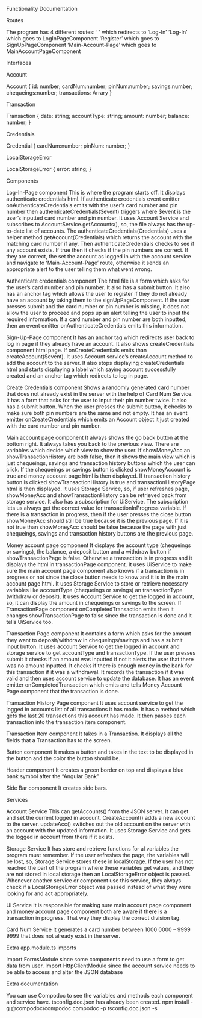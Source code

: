 Functionality Documentation

Routes

The program has 4 different routes: ‘ ’ which redirects to ‘Log-In’
‘Log-In’ which goes to LogInPageComponent
‘Register’ which goes to SignUpPageComponent
‘Main-Account-Page’ which goes to MainAccountPageComponent

Interfaces

Account

Account {
id: number;
cardNum:number;
pinNum:number;
savings:number;
chequeings:number;
transactions: Arrary<Transaction>
}
  
Transaction
  
Transaction {
date: string;
accountType: string;
amount: number;
balance: number;
}
  
Credentials
  
Credential {
cardNum:number;
pinNum: number;
}
  
LocalStorageError
  
LocalStorageError {
error: string;
}
  
Components
  
Log-In-Page component
This is where the program starts off. It displays authenticate credentials html. If authenticate credentials event emitter onAuthenticateCredentials emits with the user’s 
card number and pin number then authenticateCredentials($event) triggers where $event is the user’s inputted card number and pin number. It uses Account Service and subscribes 
to AccountService.getAccounts(), so, the file always has the up-to-date list of accounts. The authenticateCredentials(Credentials) uses a helper method getAccount(Credentials) 
which returns the account with the matching card number if any. Then authenticateCredentials checks to see if any account exists. If true then it checks if the pin numbers are 
correct. If they are correct, the set the account as logged in with the account service and navigate to ‘Main-Account-Page’ route, otherwise it sends an appropriate alert to 
the user telling them what went wrong.
  
Authenticate credentials component
The html file is a form which asks for the user’s card number and pin number. It also has a submit button. It also has an anchor tag which allows the user to register if they 
do not already have an account by taking them to the signUpPageComponent. If the user presses submit and the card number or pin number is missing, it does not allow the user to 
proceed and pops up an alert telling the user to input the required information. If a card number and pin number are both inputted, then an event emitter 
onAuthenticateCredentials emits this information.

Sign-Up-Page component
It has an anchor tag which redirects user back to log in page if they already have an account. It also shows createCredentials component html page. If onCreateCredentials emits
than createAccount($event). It uses Account service’s createAccount method to add the account to the server. It also stops displaying createCredentials html and starts 
displaying a label which saying account successfully created and an anchor tag which redirects to log in page. 

Create Credentials component
Shows a randomly generated card number that does not already exist in the server with the help of Card Num Service. It has a form that asks for the user to input their pin 
number twice. It also has a submit button. When the user presses the submit button, it checks to make sure both pin numbers are the same and not empty. It has an event emitter 
onCreateCredentials which emits an Account object it just created with the card number and pin number.

Main account page component
It always shows the go back button at the bottom right. It always takes you back to the previous view. There are variables which decide which view to show the user. If 
showMoneyAcc an showTransactionHistory are both false, then it shows the main view which is just chequeings, savings and transaction history buttons which the user can click. 
If the chequeings or savings button is clicked showMoneyAccount is true and money account page html is then displayed. If transaction history button is clicked 
showTransactionHistory is true and transactionHistoryPage html is then displayed. It uses Storage Service, so, if user refreshes page, showMoneyAcc and showTransactionHistory 
can be retrieved back from storage service. It also has a subscription for UiService. The subscription lets us always get the correct value for transactionInProgress variable. 
If there is a transaction in progress, then if the user presses the close button showMoneyAcc should still be true because it is the previous page. If it is not true than 
showMoneyAcc should be false because the page with just chequeings, savings and transaction history buttons are the previous page. 

Money account page component
It displays the account type (chequeings or savings), the balance, a deposit button and a withdraw button if showTransactionPage is false. Otherwise a transaction is in progress
and it displays the html in transactionPage component. It uses UiService to make sure the main account page component also knows if a transaction is in progress or not since 
the close button needs to know and it is in the main account page html. It uses Storage Service to store or retrieve necessary variables like accountType (chequeings or savings)
an transactionType (withdraw or deposit). It uses Account Service to get the logged in account, so, it can display the amount in chequeings or savings to the screen. If 
TransactionPage component onCompletedTransaction emits then it changes showTransactionPage to false since the transaction is done and it tells UiService too.

Transaction Page component
It contains a form which asks for the amount they want to deposit/withdraw in chequeings/savings and has a submit input button. It uses account Service to get the logged in 
account and storage service to get accountType and transactionType. If the user presses submit it checks if an amount was inputted if not it alerts the user that there was no 
amount inputted. It checks if there is enough money in the bank for this transaction if it was a withdrawal. It records the transaction if it was valid and then uses account 
service to update the database. It has an event emitter onCompletedTransaction which emits and tells Money Account Page component that the transaction is done.

Transaction History Page component
It uses account service to get the logged in accounts list of all transactions it has made. It has a method which gets the last 20 transactions this account has made. It then 
passes each transaction into the transaction item component.

Transaction Item component
It takes in a Transaction. It displays all the fields that a Transaction has to the screen.

Button component
It makes a button and takes in the text to be displayed in the button and the color the button should be.

Header component
It creates a green border on top and displays a blue bank symbol after the “Angular Bank”

Side Bar component
It creates side bars. 
  
Services
  
Account Service
This can getAccounts() from the JSON server. It can get and set the current logged in account. CreateAccount() adds a new account to the server. updateAcc() switches out the 
old account on the server with an account with the updated information. It uses Storage Service and gets the logged in account from there if it exists.

Storage Service
It has store and retrieve functions for al variables the program must remember. If the user refreshes the page, the variables will be lost, so, Storage Service stores these in 
localStorage. If the user has not reached the part of the program where these variables get values, and they are not stored in local storage then an LocalStorageError object is 
passed. Whenever another service or component use this service, they always check if a LocalStorageError object was passed instead of what they were looking for and act 
appropriately.

Ui Service
It is responsible for making sure main account page component and money account page component both are aware if there is a transaction in progress. That way they display the 
correct division tag.

Card Num Service
It generates a card number between 1000 0000 – 9999 9999 that does not already exist in the server.

Extra app.module.ts imports
  
Import FormsModule since some components need to use a form to get data from user.
Import HttpClientModule since the account service needs to be able to access and alter the JSON database
  
  
Extra documentation
  
You can use Compodoc to see the variables and methods each component and service have. tsconfig.doc.json has already been created.
npm install -g @compodoc/compodoc
compodoc -p tsconfig.doc.json -s

